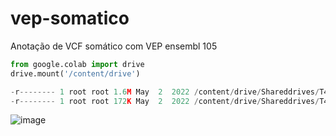 # vep-somatico
Anotação de VCF somático com VEP ensembl 105

```python
from google.colab import drive 
drive.mount('/content/drive')

-r-------- 1 root root 1.6M May  2  2022 /content/drive/Shareddrives/T4-2022/homo_sapiens_refseq/105_GRCh37/WP312.filtered.vcf.gz
-r-------- 1 root root 172K May  2  2022 /content/drive/Shareddrives/T4-2022/homo_sapiens_refseq/105_GRCh37/WP312.filtered.vcf.gz.tbi
```


![image]([https://user-images.githubusercontent.com/8321336/201492314-93ecffd5-fcd3-4165-9e90-ddb028ffa1ec.png](https://www.google.com/url?sa=i&url=https%3A%2F%2Fwww.dw.com%2Fpt-br%2Fo-homem-por-tr%25C3%25A1s-do-meme-com-a-m%25C3%25BAsica-ievan-polkka%2Fvideo-56457377&psig=AOvVaw0ZHNrJMZj3yhzjpm7RNtcV&ust=1668369540631000&source=images&cd=vfe&ved=0CBAQjRxqFwoTCJCNtoC3qfsCFQAAAAAdAAAAABAE))
